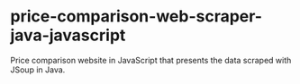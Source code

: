 # price-comparison-web-scraper-java-javascript
Price comparison website in JavaScript that presents the data scraped with JSoup in Java.
